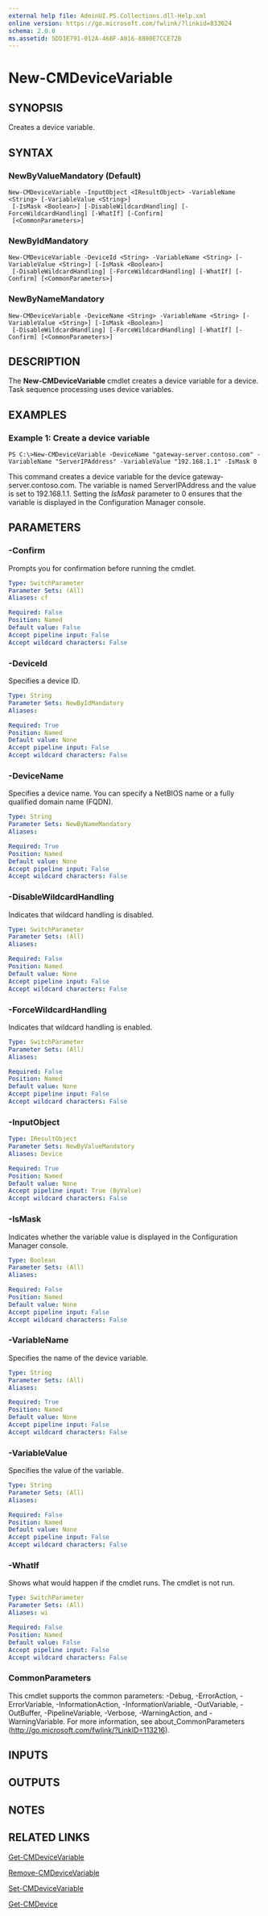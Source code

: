 ```yaml
---
external help file: AdminUI.PS.Collections.dll-Help.xml
online version: https://go.microsoft.com/fwlink/?linkid=833624
schema: 2.0.0
ms.assetid: 5DD1E791-012A-468F-A016-8800E7CCE72B
---
```


# New-CMDeviceVariable

## SYNOPSIS
Creates a device variable.

## SYNTAX

### NewByValueMandatory (Default)
```
New-CMDeviceVariable -InputObject <IResultObject> -VariableName <String> [-VariableValue <String>]
 [-IsMask <Boolean>] [-DisableWildcardHandling] [-ForceWildcardHandling] [-WhatIf] [-Confirm]
 [<CommonParameters>]
```

### NewByIdMandatory
```
New-CMDeviceVariable -DeviceId <String> -VariableName <String> [-VariableValue <String>] [-IsMask <Boolean>]
 [-DisableWildcardHandling] [-ForceWildcardHandling] [-WhatIf] [-Confirm] [<CommonParameters>]
```

### NewByNameMandatory
```
New-CMDeviceVariable -DeviceName <String> -VariableName <String> [-VariableValue <String>] [-IsMask <Boolean>]
 [-DisableWildcardHandling] [-ForceWildcardHandling] [-WhatIf] [-Confirm] [<CommonParameters>]
```

## DESCRIPTION
The **New-CMDeviceVariable** cmdlet creates a device variable for a device.
Task sequence processing uses device variables.

## EXAMPLES

### Example 1: Create a device variable
```
PS C:\>New-CMDeviceVariable -DeviceName "gateway-server.contoso.com" -VariableName "ServerIPAddress" -VariableValue "192.168.1.1" -IsMask 0
```

This command creates a device variable for the device gateway-server.contoso.com.
The variable is named ServerIPAddress and the value is set to 192.168.1.1.
Setting the *IsMask* parameter to 0 ensures that the variable is displayed in the Configuration Manager console.

## PARAMETERS

### -Confirm
Prompts you for confirmation before running the cmdlet.

```yaml
Type: SwitchParameter
Parameter Sets: (All)
Aliases: cf

Required: False
Position: Named
Default value: False
Accept pipeline input: False
Accept wildcard characters: False
```

### -DeviceId
Specifies a device ID.

```yaml
Type: String
Parameter Sets: NewByIdMandatory
Aliases: 

Required: True
Position: Named
Default value: None
Accept pipeline input: False
Accept wildcard characters: False
```

### -DeviceName
Specifies a device name.
You can specify a NetBIOS name or a fully qualified domain name (FQDN).

```yaml
Type: String
Parameter Sets: NewByNameMandatory
Aliases: 

Required: True
Position: Named
Default value: None
Accept pipeline input: False
Accept wildcard characters: False
```

### -DisableWildcardHandling
Indicates that wildcard handling is disabled.

```yaml
Type: SwitchParameter
Parameter Sets: (All)
Aliases: 

Required: False
Position: Named
Default value: None
Accept pipeline input: False
Accept wildcard characters: False
```

### -ForceWildcardHandling
Indicates that wildcard handling is enabled.

```yaml
Type: SwitchParameter
Parameter Sets: (All)
Aliases: 

Required: False
Position: Named
Default value: None
Accept pipeline input: False
Accept wildcard characters: False
```

### -InputObject


```yaml
Type: IResultObject
Parameter Sets: NewByValueMandatory
Aliases: Device

Required: True
Position: Named
Default value: None
Accept pipeline input: True (ByValue)
Accept wildcard characters: False
```

### -IsMask
Indicates whether the variable value is displayed in the Configuration Manager console.

```yaml
Type: Boolean
Parameter Sets: (All)
Aliases: 

Required: False
Position: Named
Default value: None
Accept pipeline input: False
Accept wildcard characters: False
```

### -VariableName
Specifies the name of the device variable.

```yaml
Type: String
Parameter Sets: (All)
Aliases: 

Required: True
Position: Named
Default value: None
Accept pipeline input: False
Accept wildcard characters: False
```

### -VariableValue
Specifies the value of the variable.

```yaml
Type: String
Parameter Sets: (All)
Aliases: 

Required: False
Position: Named
Default value: None
Accept pipeline input: False
Accept wildcard characters: False
```

### -WhatIf
Shows what would happen if the cmdlet runs.
The cmdlet is not run.

```yaml
Type: SwitchParameter
Parameter Sets: (All)
Aliases: wi

Required: False
Position: Named
Default value: False
Accept pipeline input: False
Accept wildcard characters: False
```

### CommonParameters
This cmdlet supports the common parameters: -Debug, -ErrorAction, -ErrorVariable, -InformationAction, -InformationVariable, -OutVariable, -OutBuffer, -PipelineVariable, -Verbose, -WarningAction, and -WarningVariable. For more information, see about_CommonParameters (http://go.microsoft.com/fwlink/?LinkID=113216).

## INPUTS

## OUTPUTS

## NOTES

## RELATED LINKS

[Get-CMDeviceVariable](./Get-CMDeviceVariable.md)

[Remove-CMDeviceVariable](./Remove-CMDeviceVariable.md)

[Set-CMDeviceVariable](./Set-CMDeviceVariable.md)

[Get-CMDevice](./Get-CMDevice.md)


